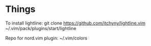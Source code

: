 # Things

To install lightline:
git clone https://github.com/itchyny/lightline.vim ~/.vim/pack/plugins/start/lightline

Repo for nord.vim plugin: ~/.vim/colors
